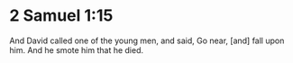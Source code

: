 # 2 Samuel 1:15

And David called one of the young men, and said, Go near, [and] fall upon him. And he smote him that he died.